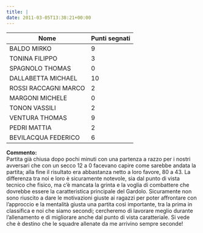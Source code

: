 ```yaml
---
title: |
date: 2011-03-05T13:38:21+00:00
---
```

| **Nome** | **Punti segnati** |
| -------- | ----------------- |
| BALDO MIRKO | 9 |
| TONINA FILIPPO | 3 |
| SPAGNOLO THOMAS | 0 |
| DALLABETTA MICHAEL | 10 |
| ROSSI RACCAGNI MARCO | 2 |
| MARGONI MICHELE | 0 |
| TONON VASSILI | 2 |
| VENTURA THOMAS | 9 |
| PEDRI MATTIA | 2 |
| BEVILACQUA FEDERICO | 6 |

**Commento:**  
Partita già chiusa dopo pochi minuti con una partenza a razzo per i nostri avversari che con un secco 12 a 0 facevano capire come sarebbe andata la partita; alla fine il risultato era abbastanza netto a loro favore, 80 a 43. La differenza tra noi e loro è sicuramente notevole, sia dal punto di vista tecnico che fisico, ma c’è mancata la grinta e la voglia di combattere che dovrebbe essere la caratteristica principale del Gardolo. Sicuramente non sono riuscito a dare le motivazioni giuste ai ragazzi per poter affrontare con l’approccio e la mentalità giusta una partita così importante, tra la prima in classifica e noi che siamo secondi; cercheremo di lavorare meglio durante l’allenamento e di migliorare anche dal punto di vista caratteriale. Si vede che è destino che le squadre allenate da me arrivino sempre seconde!